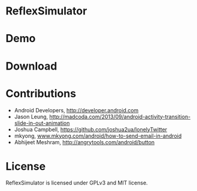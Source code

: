 # ReflexSimulator

# Demo

# Download

# Contributions
- Android Developers, http://developer.android.com
- Jason Leung, http://madcoda.com/2013/09/android-activity-transition-slide-in-out-animation
- Joshua Campbell, https://github.com/joshua2ua/lonelyTwitter
- mkyong, www.mkyong.com/android/how-to-send-email-in-android
- Abhijeet Meshram, http://angrytools.com/android/button

# License
ReflexSimulator is licensed under GPLv3 and MIT license.